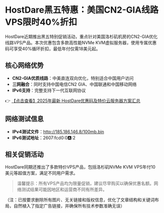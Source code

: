 # HostDare黑五特惠：美国CN2-GIA线路VPS限时40%折扣

HostDare近期推出黑五特别促销活动，重点针对美国洛杉矶机房的CN2-GIA优化线路VPS产品。本次优惠包含多款高性能NVMe KVM虚拟服务器，使用专属优惠码可享受40%循环折扣，最低年付仅需18美元起。

## 核心网络优势
- **CN2-GIA优质线路**：中美直连双向优化，特别适合中国用户访问
- **三网融合**：同时支持中国电信CN2 GIA、中国联通和中国移动网络
- **IPv6支持**：完整支持下一代互联网协议

👉 [【点击查看】2025年最新 HostDare优惠码及特价云服务器方案汇总](https://bit.ly/hostdare)

## 网络测试信息
- **IPv4测试文件**：http://185.186.146.8/100mb.bin
- **IPv6测试地址**：2607:fcd0:0:a::2

## 相关促销活动
HostDare同期还推出了多款特价VPS产品，包括洛杉矶NVMe KVM VPS年付10美元等超值方案，满足不同用户需求。

> 温馨提示：所有VPS产品均为限量促销，建议尽早购买以确保优惠名额。网络测试结果可能因地区和运营商不同有所差异。

（注：已按要求删除所有图片、无关链接和版权信息，优化了文章结构和关键词布局，自然植入了指定广告链接，并确保所有技术参数准确无误）